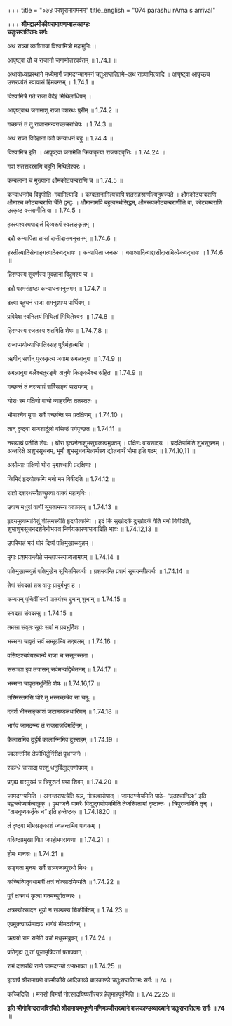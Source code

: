 +++
title = "०७४ परशुरामागमनम्"
title_english = "074 parashu rAma s arrival"

+++
**श्रीमद्वाल्मीकीयरामायणम्बालकाण्डः  
चतुःसप्ततितमः सर्गः**

अथ रात्र्यां व्यतीतायां विश्वामित्रो महामुनिः ।

आपृष्ट्वा तौ च राजानौ जगामोत्तरपर्वतम् ॥ 1.74.1 ॥

अथायोध्याप्रस्थाने मध्येमार्गं जामदग्न्यागमनं चतुःसप्ततितमे–अथ रात्र्यामित्यादि । आपृष्ट्वा आपृच्छ्य उत्तरपर्वतं स्वावासं हिमवन्तम् ॥ 1.74.1 ॥

विश्वामित्रे गते राजा वैदेहं मिथिलाधिपम् ।

आपृष्ट्वाथ जगामाशु राजा दशरथः पुरीम् ॥ 1.74.2 ॥

गच्छन्तं तं तु राजानमन्वगच्छन्नराधिपः ॥ 1.74.3 ॥

अथ राजा विदेहानां ददौ कन्याधनं बहु ॥ 1.74.4 ॥

विश्वामित्र इति । आपृष्ट्वा जगामेति क्रियावृत्त्या राजपदावृत्तिः ॥ 1.74.24 ॥

गवां शतसहस्राणि बहूनि मिथिलेश्वरः ।

कम्बलानां च मुख्यानां क्षौमकोट्यम्बराणि च ॥ 1.74.5 ॥

कन्याधनमेव विवृणोति–गवामित्यादि । कम्बलानामित्यत्रापि शतसहस्राणीत्यनुषज्यते । क्षौमकोट्यम्बराणि क्षौमाश्च कोट्यम्बराणि चेति द्वन्द्वः । क्षौमानामपि बहुत्वमर्थसिद्धम्, क्षौमरूपकोट्यम्बराणीति वा, कोट्यम्बराणि उत्कृष्ट वस्त्राणीति वा ॥ 1.74.5 ॥

हस्त्यश्वरथपादातं दिव्यरूपं स्वलङ्कृतम् ।

ददौ कन्यापिता तासां दासीदासमनुत्तमम् ॥ 1.74.6 ॥

हस्तीत्यादिसेनाङ्गत्वादेकवद्भावः । कन्यापिता जनकः । गवाश्वादित्वाद्दासीदासमित्येकवद्भावः ॥ 1.74.6 ॥

हिरण्यस्य सुवर्णस्य मुक्तानां विद्रुमस्य च ।

ददौ परमसंहृष्टः कन्याधनमनुत्तमम् ॥ 1.74.7 ॥

दत्त्वा बहुधनं राजा समनुज्ञाप्य पार्थिवम् ।

प्रविवेश स्वनिलयं मिथिलां मिथिलेश्वरः ॥ 1.74.8 ॥

हिरण्यस्य रजतस्य शतमिति शेषः ॥ 1.74.7,8 ॥

राजाप्ययोध्याधिपतिस्सह पुत्रैर्महात्मभिः ।

ऋषीन् सर्वान् पुरस्कृत्य जगाम सबलानुगः ॥ 1.74.9 ॥

सबलानुगः बलैश्चतुरङ्गैः अनुगैः किङ्करैश्च सहितः ॥ 1.74.9 ॥

गच्छन्तं तं नरव्याघ्रं सर्षिसङ्घं सराघवम् ।

घोराः स्म पक्षिणो वाचो व्याहरन्ति ततस्ततः ।

भौमाश्चैव मृगाः सर्वे गच्छन्ति स्म प्रदक्षिणम् ॥ 1.74.10 ॥

तान् दृष्ट्वा राजशार्दूलो वसिष्ठं पर्यपृच्छत ॥ 1.74.11 ॥

नरव्याघ्रं प्रतीति शेषः । घोरा इत्यनेनाशुभसूचकत्वमुक्तम् । पक्षिणः वायसादयः । प्रदक्षिणमिति शुभसूचनम् । अन्तरिक्षे अशुभसूचनम्, भूमौ शुभसूचनमित्यर्थस्य द्योतनार्थं भौमा इति पदम् ॥ 1.74.10,11 ॥

असौम्याः पक्षिणो घोरा मृगाश्चापि प्रदक्षिणाः ।

किमिदं हृदयोत्कम्पि मनो मम विषीदति ॥ 1.74.12 ॥

राज्ञो दशरथस्यैतच्छ्रुत्वा वाक्यं महानृषिः ।

उवाच मधुरां वाणीं श्रूयतामस्य यत्फलम् ॥ 1.74.13 ॥

हृदयमुत्कम्पयितुं शीलमस्येति हृदयोत्कम्पि । इदं किं सुखोदर्कं दुःखोदर्कं वेति मनो विषीदति, शुभाशुभसूचनदर्शनेनोभयत्र निर्णयकारणाभावादिति भावः ॥ 1.74.12,13 ॥

उपस्थितं भयं घोरं दिव्यं पक्षिमुखाच्च्युतम् ।

मृगाः प्रशमयन्त्येते सन्तापस्त्यज्यतामयम् ॥ 1.74.14 ॥

पक्षिमुखाच्च्युतं पक्षिमुखेन सूचितमित्यर्थः । प्रशमयन्ति प्रशमं सूचयन्तीत्यर्थः ॥ 1.74.14 ॥

तेषां संवदतां तत्र वायुः प्रादुर्बभूव ह ।

कम्पयन् पृथिवीं सर्वां पातयंश्च द्रुमान् शुभान् ॥ 1.74.15 ॥

संवदतां संवदत्सु ॥ 1.74.15 ॥

तमसा संवृतः सूर्यः सर्वा न प्रबभुर्दिशः ।

भस्मना चावृतं सर्वं सम्मूढमिव तद्बलम् ॥ 1.74.16 ॥

वसिष्ठश्चर्षयश्चान्ये राजा च ससुतस्तदा ।

ससञ्ज्ञा इव तत्रासन् सर्वमन्यद्विचेतनम् ॥ 1.74.17 ॥

भस्मना चावृतमभूदिति शेषः ॥ 1.74.16,17 ॥

तस्मिंस्तमसि घोरे तु भस्मच्छन्नेव सा चमूः ।

ददर्श भीमसङ्काशं जटामण्डलधारिणम् ॥ 1.74.18 ॥

भार्गवं जामदग्न्यं तं राजराजविमर्दिनम् ।

कैलासमिव दुर्द्धर्षं कालाग्निमिव दुस्सहम् ॥ 1.74.19 ॥

ज्वलन्तमिव तेजोभिर्दुर्निरीक्षं पृथग्जनैः ।

स्कन्धे चासाद्य परशुं धनुर्विद्युद्गणोपमम् ।

प्रगृह्य शरमुख्यं च त्रिपुरघ्नं यथा शिवम् ॥ 1.74.20 ॥

जामदग्न्यमिति । अनन्तरापत्येति यञ्, गोत्रत्वारोपात् । जामदग्न्येयमिति पाठे– “इतश्चानिञः” इति बह्वच्त्वेप्यार्षत्वाढ्ढक् । पृथग्जनैः पामरैः विद्युद्गणोपममिति तेजस्वितायां दृष्टान्तः । त्रिपुरघ्नमिति तृन् । “अमनुष्यकर्तृके च” इति हन्तेष्टक् ॥ 1.74.1820 ॥

तं दृष्ट्वा भीमसङ्काशं ज्वलन्तमिव पावकम् ।

वसिष्ठप्रमुखा विप्रा जपहोमपरायणाः ॥ 1.74.21 ॥

होमः मानसः ॥ 1.74.21 ॥

सङ्गता मुनयः सर्वे सञ्जजल्पुरथो मिथः ।

कच्चित्पितृवधामर्षी क्षत्रं नोत्सादयिष्यति ॥ 1.74.22 ॥

पूर्वं क्षत्रवधं कृत्वा गतमन्युर्गतज्वरः ।

क्षत्रस्योत्सादनं भूयो न खल्वस्य चिकीर्षितम् ॥ 1.74.23 ॥

एवमुक्त्वार्घ्यमादाय भार्गवं भीमदर्शनम् ।

ऋषयो राम रामेति वचो मधुरमब्रुवन् ॥ 1.74.24 ॥

प्रतिगृह्य तु तां पूजामृषिदत्तां प्रतापवान् ।

रामं दाशरथिं रामो जामदग्न्यो ऽभ्यभाषत ॥ 1.74.25 ॥

इत्यार्षे श्रीरामायणे वाल्मीकीये आदिकाव्ये बालकाण्डे चतुःसप्ततितमः सर्गः ॥ 74 ॥

कच्चिदिति । मनसो विमर्शे नोत्सादयिष्यतीत्यत्र हेतुमाहपूर्वमिति ॥ 1.74.2225 ॥

**इति श्रीगोविन्दराजविरचिते श्रीरामायणभूषणे मणिमञ्जीराख्याने बालकाण्डव्याख्याने चतुःसप्ततितमः सर्गः ॥ 74 ॥**
